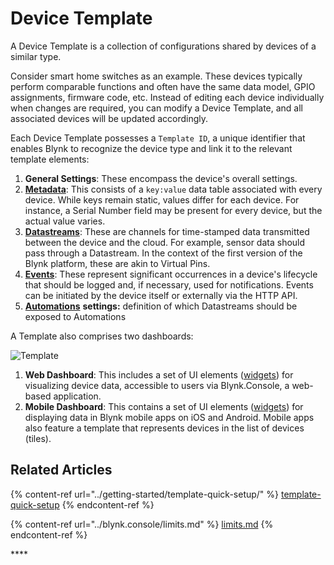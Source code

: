 # Device Template

A Device Template is a collection of configurations shared by devices of a similar type.&#x20;

Consider smart home switches as an example. These devices typically perform comparable functions and often have the same data model, GPIO assignments, firmware code, etc. Instead of editing each device individually when changes are required, you can modify a Device Template, and all associated devices will be updated accordingly.

Each Device Template possesses a `Template ID`, a unique identifier that enables Blynk to recognize the device type and link it to the relevant template elements:

1. **General Settings**: These encompass the device's overall settings.
2. [**Metadata**](../blynk.console/devices/device-profile/metadata.md): This consists of a `key:value` data table associated with every device. While keys remain static, values differ for each device. For instance, a Serial Number field may be present for every device, but the actual value varies.
3. [**Datastreams**](../blynk.console/templates/datastreams/): These are channels for time-stamped data transmitted between the device and the cloud. For example, sensor data should pass through a Datastream. In the context of the first version of the Blynk platform, these are akin to Virtual Pins.
4. [**Events**](../getting-started/events-tutorial.md): These represent significant occurrences in a device's lifecycle that should be logged and, if necessary, used for notifications. Events can be initiated by the device itself or externally via the HTTP API.
5. [**Automations**](automations/) **settings:** definition of which Datastreams should be exposed to Automations &#x20;

A Template also comprises two dashboards:

![Template](https://user-images.githubusercontent.com/72824404/119498209-0a317e00-bd6e-11eb-84d1-ae6565dfb7d3.png)

1. **Web Dashboard**: This includes a set of UI elements ([widgets](../blynk.console/widgets-console/)) for visualizing device data, accessible to users via Blynk.Console, a web-based application.
2. **Mobile Dashboard**: This contains a set of UI elements ([widgets](../blynk.apps/widgets-app/)) for displaying data in Blynk mobile apps on iOS and Android. Mobile apps also feature a template that represents devices in the list of devices (tiles).







## Related Articles

{% content-ref url="../getting-started/template-quick-setup/" %}
[template-quick-setup](../getting-started/template-quick-setup/)
{% endcontent-ref %}

{% content-ref url="../blynk.console/limits.md" %}
[limits.md](../blynk.console/limits.md)
{% endcontent-ref %}

\*\*\*\*
